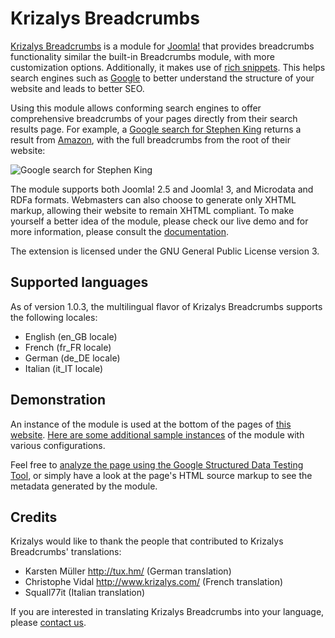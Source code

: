 Krizalys Breadcrumbs
====================

[Krizalys Breadcrumbs](http://www.krizalys.com/extension/krizalys-breadcrumbs) is a module for [Joomla!](http://www.joomla.org/) that provides breadcrumbs functionality similar the built-in Breadcrumbs module, with more customization options. Additionally, it makes use of [rich snippets](http://support.google.com/webmasters/bin/answer.py?hl=en&answer=99170). This helps search engines such as [Google](http://www.google.com/) to better understand the structure of your website and leads to better SEO.

Using this module allows conforming search engines to offer comprehensive breadcrumbs of your pages directly from their search results page. For example, a [Google search for Stephen King](http://www.google.com/search?q=Stephen+King) returns a result from [Amazon](http://www.amazon.com/), with the full breadcrumbs from the root of their website:

![Google search for Stephen King](http://demo.krizalys.com/joomla/images/rich-breadcrumbs.png)

The module supports both Joomla! 2.5 and Joomla! 3, and Microdata and RDFa formats. Webmasters can also choose to generate only XHTML markup, allowing their website to remain XHTML compliant. To make yourself a better idea of the module, please check our live demo and for more information, please consult the [documentation](http://www.krizalys.com/book/krizalys-breadcrumbs-documentation).

The extension is licensed under the GNU General Public License version 3.

Supported languages
-------------------

As of version 1.0.3, the multilingual flavor of Krizalys Breadcrumbs supports the following locales:

* English (en_GB locale)
* French (fr_FR locale)
* German (de_DE locale)
* Italian (it_IT locale)

Demonstration
-------------

An instance of the module is used at the bottom of the pages of [this website](http://demo.krizalys.com/joomla/demos/krizalys-breadcrumbs). [Here are some additional sample instances](http://demo.krizalys.com/joomla/demos/krizalys-breadcrumbs#demo_breadcrumbs) of the module with various configurations.

Feel free to [analyze the page using the Google Structured Data Testing Tool](http://www.google.com/webmasters/tools/richsnippets?q=http%3A%2F%2Fdemo.krizalys.com%2Fjoomla%2Fdemos%2Fkrizalys-breadcrumbs), or simply have a look at the page's HTML source markup to see the metadata generated by the module.

Credits
-------

Krizalys would like to thank the people that contributed to Krizalys Breadcrumbs' translations:

* Karsten Müller <http://tux.hm/> (German translation)
* Christophe Vidal <http://www.krizalys.com/> (French translation)
* Squall77it (Italian translation)

If you are interested in translating Krizalys Breadcrumbs into your language, please [contact us](http://www.krizalys.com/contact).
